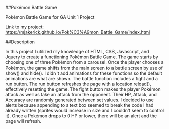 ##Pokémon Battle Game

Pokémon Battle Game for GA Unit 1 Project

Link to my project: https://mjakerick.github.io/Pok%C3%A9mon_Battle_Game/index.html

##Description

In this project I utilized my knowledge of HTML, CSS, Javascript, and Jquery to create a functioning Pokémon Battle Game. The game starts by choosing one of three Pokémon from a carousel. Once the player chooses a Pokémon, the game shifts from the main screen to a battle screen by use of show() and hide(). I didn't add animations for these functions so the default animations are what are shown. The battle function includes a fight and a run button. The run button refreshes the page with a location.reload(), effectively resetting the game. The fight button makes the player Pokémon attack as well as take an attack from the opponent. Their HP, Attack, and Accuracy are randomly generated between set values. I decided to use alerts because appending to a text box seemed to break the code I had already written (sprites would increase in size and I couldn't seem to control it). Once a Pokémon drops to 0 HP or lower, there will be an alert and the page will refresh.
